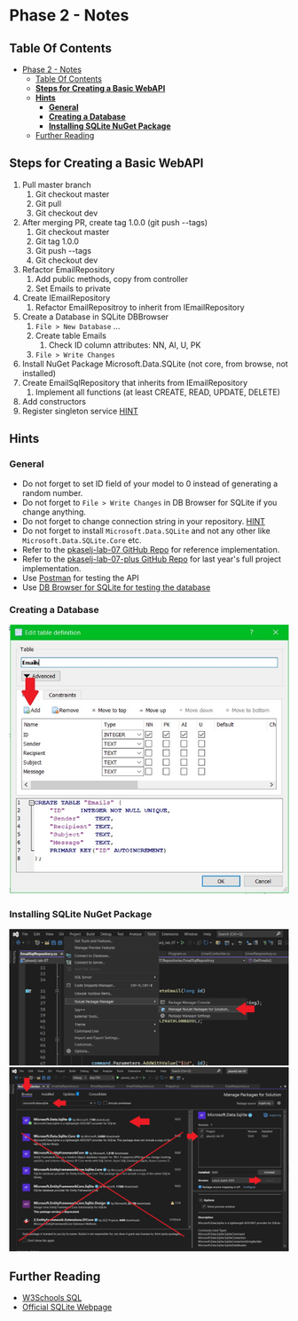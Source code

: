 # Phase 2 - Notes

## Table Of Contents

- [Phase 2 - Notes](#phase-2---notes)
  - [Table Of Contents](#table-of-contents)
  - [**Steps for Creating a Basic WebAPI**](#steps-for-creating-a-basic-webapi)
  - [**Hints**](#hints)
    - [**General**](#general)
    - [**Creating a Database**](#creating-a-database)
    - [**Installing SQLite NuGet Package**](#installing-sqlite-nuget-package)
  - [Further Reading](#further-reading)


## **Steps for Creating a Basic WebAPI**

1. Pull master branch
	1. Git checkout master
	2. Git pull
	3. Git checkout dev
2. After merging PR, create tag 1.0.0 (git push --tags)
	1. Git checkout master
	2. Git tag 1.0.0
	3. Git push --tags
	4. Git checkout dev
3. Refactor EmailRepository
	1. Add public methods, copy from controller
	2. Set Emails to private
4. Create IEmailRepository
	1. Refactor EmailRepositroy to inherit from IEmailRepository
5. Create a Database in SQLite DBBrowser
   1. `File > New Database` ...
   2. Create table Emails
		1. Check ID column attributes: NN, AI, U, PK
	3. `File > Write Changes`
6. Install NuGet Package Microsoft.Data.SQLite (not core, from browse, not installed)
7. Create EmailSqlRepository that inherits from IEmailRepository
	1. Implement all functions (at least CREATE, READ, UPDATE, DELETE)
8. Add constructors
9.  Register singleton service [HINT](https://github.com/fesb-distributed-systems-2024/pkaselj-lab-07/blob/cd2e59e6ca4265b0ed48a8627b607d66ee20b671/Program.cs#L14)

## **Hints**

### **General**

- Do not forget to set ID field of your model to 0 instead of generating a random number.
- Do not forget to `File > Write Changes` in DB Browser for SQLite if you change anything.
- Do not forget to change connection string in your repository. [HINT](https://github.com/fesb-distributed-systems-2024/pkaselj-lab-07/blob/cd2e59e6ca4265b0ed48a8627b607d66ee20b671/Repositories/EmailSqlRepository.cs#L9)
- Do not forget to install `Microsoft.Data.SQLite` and not any other like `Microsoft.Data.SQLite.Core` etc.
- Refer to the [pkaselj-lab-07 GitHub Repo](https://github.com/fesb-distributed-systems-2024/pkaselj-lab-07) for reference implementation.
- Refer to the [pkaselj-lab-07-plus GitHub Repo](https://github.com/fesb-distributed-systems-2024/pkasel-lab-07-plus) for last year's full project implementation.
- Use [Postman](https://www.postman.com/) for testing the API
- Use [DB Browser for SQLite for testing the database](https://sqlitebrowser.org/)

### **Creating a Database**

![create_table](create_table.jpg)

### **Installing SQLite NuGet Package**

![open_nuget](open_nuget.jpg)
![install_sqlite](install_sqlite.jpg)

## Further Reading
- [W3Schools SQL](https://www.w3schools.com/sql/default.asp)
- [Official SQLite Webpage](https://www.sqlite.org/)


